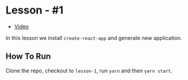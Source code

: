 # Lesson - #1

* [Video](https://www.youtube.com/watch?v=smfAz-Vt6VQ)

In this lesson we install `create-react-app` and generate new application.

## How To Run

Clone the repo, checkout to `lesson-1`, run `yarn` and then `yarn start`.
